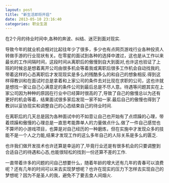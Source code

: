 ```yaml
---
layout: post
title: "新生活即将开启"
date: 2013-05-10 23:16:40
categories: 职业生涯
---
```


在2个月的待业时间中,各种的奔波、纠结、迷茫到面对现实.

导致今年的就业机会相对比起往年少了很多，多少也有点网页游戏行业各种投资人转做手游的行业现状有关。在零星的面试到各种的选择中渡过，这也是从工作以来最长的工作间隔时间，这段时间从离职后的傲慢到自大到面对,也许这也验证了上班的时候总是想着离开公司由很多机会等着我或离职后很多工作机会自动找我的,带着这样的心态离职后才发现现实是多么的残酷多么的和自己的想象相反.得到这样得教训和在面试时总是拿着和上家公司的条件去对比现在求职的公司，这也许就是想找一家让自己心满意足的条件公司到最后总是不尽人意。待遇等问题其实在上家公司因为种种的原因在行业中已经算时很高的了,导致了自己的傲慢总以为还有更好的机会等着，结果面试很多家后发现一家不如一家.最后自己的傲慢也得到了教训以妥协现实和调整自己的心态结束自己的待业时间.

在离职后的几天总是因为各种面试中的不如意让自己也开始有了点烦躁的心理，带着烦躁和傲慢的心理总是一直思考能靠单人的力量做点什么.做了一件自己感觉也不算坏的小游戏项目，也算是对自己经历的一种磨炼，但在实施中才发现众多的技能不是一个人之力能,结果才发现工作的这么多年自己的人际关系是多么的匮乏.

也许我们做开发技术也许还算是幸运的了,毕竟行业还是有很多机会的只要调整到合适自己的待遇和心态,也能很轻松的找到一份还算不差的工作.

一直带着许多的问题的问自己想要什么，随着年龄的增大还有几年的青春可以浪费呢？还有几年的时间可以来去实现梦想呢？也许在现实的压力下怎样去实现自己的梦想呢？因为不是圣人的我，避免不了要去食人间烟火.

